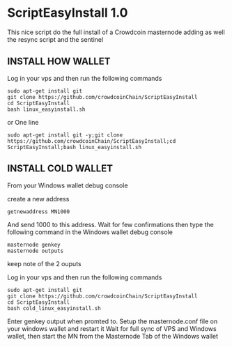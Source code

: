 # ScriptEasyInstall 1.0

This nice script do the full install of a Crowdcoin masternode
adding as well the resync script and the sentinel

## INSTALL HOW WALLET

Log in your vps and then run the following commands

```
sudo apt-get install git
git clone https://github.com/crowdcoinChain/ScriptEasyInstall
cd ScriptEasyInstall
bash linux_easyinstall.sh
```

or One line

```
sudo apt-get install git -y;git clone https://github.com/crowdcoinChain/ScriptEasyInstall;cd ScriptEasyInstall;bash linux_easyinstall.sh

```


## INSTALL COLD WALLET

From your Windows wallet debug console

create a new address
```
getnewaddress MN1000
```

And send 1000 to this address.
Wait for few confirmations then type the following command in the Windows wallet debug console

```
masternode genkey
masternode outputs
```

keep note of the 2 ouputs

Log in your vps and then run the following commands
```
sudo apt-get install git
git clone https://github.com/crowdcoinChain/ScriptEasyInstall
cd ScriptEasyInstall
bash cold_linux_easyinstall.sh
```

Enter genkey output when promted to.
Setup the masternode.conf file on your windows wallet and restart it
Wait for full sync of VPS and Windows wallet, then start the MN from the Masternode Tab of the Windows wallet
